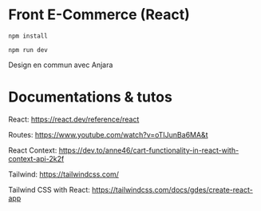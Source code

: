 # Front E-Commerce (React)

```npm install```

```npm run dev```

Design en commun avec Anjara

# Documentations & tutos

React: https://react.dev/reference/react

Routes: https://www.youtube.com/watch?v=oTIJunBa6MA&t

React Context: https://dev.to/anne46/cart-functionality-in-react-with-context-api-2k2f

Tailwind: https://tailwindcss.com/

Tailwind CSS with React: https://tailwindcss.com/docs/gdes/create-react-app